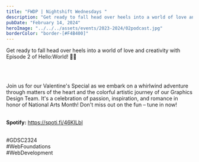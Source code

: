 ```yaml
---
title: "FWDP | Nightshift Wednesdays "
description: "Get ready to fall head over heels into a world of love and creativity with Episode 2 of Hello:World! 💖🎨 "
pubDate: "February 14, 2024"
heroImage: "../../../assets/events/2023-2024/02podcast.jpg"
borderColor: "border-[#F4B400]"
---
```


Get ready to fall head over heels into a world of love and creativity with Episode 2 of Hello:World! 💖🎨 

<br /><br />

Join us for our Valentine's Special as we embark on a whirlwind adventure through matters of the heart and the colorful artistic journey of our Graphics Design Team. It's a celebration of passion, inspiration, and romance in honor of National Arts Month! Don't miss out on the fun – tune in now! <br /><br />

**Spotify:** https://spoti.fi/46KILbI <br /><br />

#GDSC2324 <br />
#WebFoundations <br />
#WebDevelopment <br />